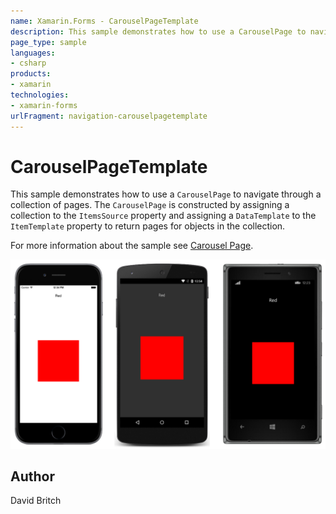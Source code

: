 ```yaml
---
name: Xamarin.Forms - CarouselPageTemplate
description: This sample demonstrates how to use a CarouselPage to navigate through a collection of pages. The CarouselPage is constructed by assigning a...
page_type: sample
languages:
- csharp
products:
- xamarin
technologies:
- xamarin-forms
urlFragment: navigation-carouselpagetemplate
---
```

# CarouselPageTemplate

This sample demonstrates how to use a `CarouselPage` to navigate through a collection of pages. The `CarouselPage` is constructed by assigning a collection to the `ItemsSource` property and assigning a `DataTemplate` to the `ItemTemplate` property to return pages for objects in the collection.

For more information about the sample see [Carousel Page](http://developer.xamarin.com/guides/cross-platform/xamarin-forms/user-interface/navigation/carousel-page/).

![CarouselPageTemplate application screenshot](Screenshots/01All.png "CarouselPageTemplate application screenshot")

## Author

David Britch
